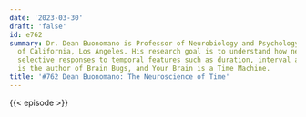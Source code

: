 ```yaml
---
date: '2023-03-30'
draft: 'false'
id: e762
summary: Dr. Dean Buonomano is Professor of Neurobiology and Psychology at the University
  of California, Los Angeles. His research goal is to understand how neurons develop
  selective responses to temporal features such as duration, interval and order. He
  is the author of Brain Bugs, and Your Brain is a Time Machine.
title: '#762 Dean Buonomano: The Neuroscience of Time'
---
```

{{< episode >}}

